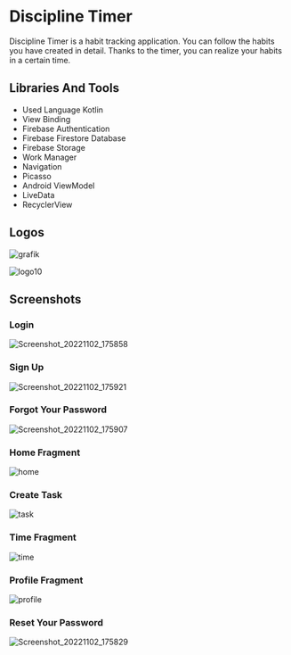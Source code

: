 # Discipline Timer

Discipline Timer is a habit tracking application. You can follow the habits you have created in detail. Thanks to the timer, you can realize your habits in a certain time.

## Libraries And Tools

- Used Language Kotlin
- View Binding
- Firebase Authentication
- Firebase Firestore Database
- Firebase Storage
- Work Manager
- Navigation
- Picasso
- Android ViewModel
- LiveData
- RecyclerView


## Logos

![grafik](https://user-images.githubusercontent.com/90972202/199515434-327d6fd1-321f-4862-878b-18e0cbe82aed.png) 

![logo10](https://user-images.githubusercontent.com/90972202/199516802-2e3a8dbe-e96b-4659-8285-232b1a6016b4.png)

## Screenshots

### Login
![Screenshot_20221102_175858](https://user-images.githubusercontent.com/90972202/199524804-a9b67023-1b76-4cef-9dcf-7a76e0fb5b1f.png)

### Sign Up
![Screenshot_20221102_175921](https://user-images.githubusercontent.com/90972202/199524818-b72b17f3-54bc-419e-9414-7543d72d672a.png)

### Forgot Your Password
![Screenshot_20221102_175907](https://user-images.githubusercontent.com/90972202/199524811-1ed609ed-569b-42cc-8a0b-ec0c91adb763.png)

### Home Fragment
![home](https://user-images.githubusercontent.com/90972202/199521281-af79dbfa-0453-4cca-a1da-2bdf91b8df2c.png)

### Create Task
![task](https://user-images.githubusercontent.com/90972202/199521297-5783f5f1-f83e-407d-8da6-6b3592911f13.png)

### Time Fragment
![time](https://user-images.githubusercontent.com/90972202/199521299-f78e5cfa-f583-4d2d-a885-f4bb4d72d638.png)

### Profile Fragment
![profile](https://user-images.githubusercontent.com/90972202/199521286-a2078904-cd45-4420-847a-cd9504974060.png)

### Reset Your Password
![Screenshot_20221102_175829](https://user-images.githubusercontent.com/90972202/199524798-d75f8db8-c327-4bf2-b6e9-17e5fdf29b17.png)


